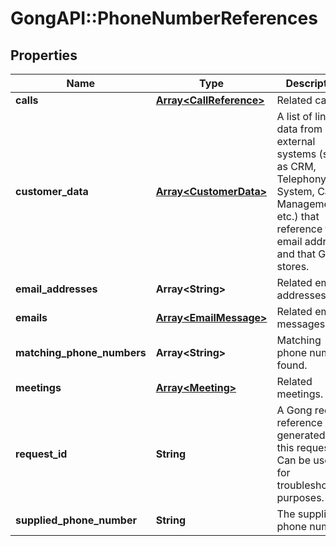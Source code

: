 # GongAPI::PhoneNumberReferences

## Properties
Name | Type | Description | Notes
------------ | ------------- | ------------- | -------------
**calls** | [**Array&lt;CallReference&gt;**](CallReference.md) | Related calls. | [optional] 
**customer_data** | [**Array&lt;CustomerData&gt;**](CustomerData.md) | A list of links to data from external systems (such as CRM, Telephony System, Case Management, etc.) that reference the email address and that Gong stores. | [optional] 
**email_addresses** | **Array&lt;String&gt;** | Related email addresses. | [optional] 
**emails** | [**Array&lt;EmailMessage&gt;**](EmailMessage.md) | Related email messages. | [optional] 
**matching_phone_numbers** | **Array&lt;String&gt;** | Matching phone numbers found. | [optional] 
**meetings** | [**Array&lt;Meeting&gt;**](Meeting.md) | Related meetings. | [optional] 
**request_id** | **String** | A Gong request reference Id, generated for this request. Can be used for troubleshooting purposes. | [optional] 
**supplied_phone_number** | **String** | The supplied phone number. | [optional] 


